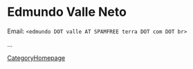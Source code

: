# Edmundo Valle Neto

Email: `<edmundo DOT valle AT SPAMFREE terra DOT com DOT br>`

...

[CategoryHomepage](https://wiki.squid-cache.org/action/show/EdmundoValle/CategoryHomepage#)
